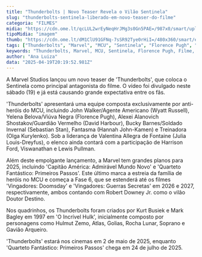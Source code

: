 ```yaml
---
title: "Thunderbolts | Novo Teaser Revela o Vilão Sentinela"
slug: "thunderbolts-sentinela-liberado-em-novo-teaser-do-filme"
categoria: "FILMES"
midia: "https://cdn.ome.lt/qcLUL2wrEyNeqHrJMg3s0Gn5PAE=/987x0/smart/uploads/conteudo/fotos/sentinela_NqurglU.jpg"
tipoMidia: "imagem"
thumb: "https://cdn.ome.lt/dM1ClU91GFNq-7sSR92Tye0rHiI=/480x360/smart/extras/conteudos/sentinela_b1RfXrF.jpg"
tags: ["Thunderbolts", "Marvel", "MCU", "Sentinela", "Florence Pugh", "Filme", "Estreia", "2025"]
keywords: "Thunderbolts, Marvel, MCU, Sentinela, Florence Pugh, Filme, Estreia, 2025"
author: "Ana Luiza"
data: "2025-04-19T20:19:52.981Z"
---
```


A Marvel Studios lançou um novo teaser de 'Thunderbolts', que coloca o Sentinela como principal antagonista do filme. O vídeo foi divulgado neste sábado (19) e já está causando grande expectativa entre os fãs.

'Thunderbolts' apresentará uma equipe composta exclusivamente por anti-heróis do MCU, incluindo John Walker/Agente Americano (Wyatt Russell), Yelena Belova/Viúva Negra (Florence Pugh), Alexei Alanovich Shostakov/Guardião Vermelho (David Harbour), Bucky Barnes/Soldado Invernal (Sebastian Stan), Fantasma (Hannah John-Kamen) e Treinadora (Olga Kurylenko). Sob a liderança de Valentina Allegra de Fontaine (Julia Louis-Dreyfus), o elenco ainda contará com a participação de Harrison Ford, Viswanathan e Lewis Pullman.

Além deste empolgante lançamento, a Marvel tem grandes planos para 2025, incluindo 'Capitão América: Admirável Mundo Novo' e 'Quarteto Fantástico: Primeiros Passos'. Este último marca a estreia da família de heróis no MCU e começa a Fase 6, que se estenderá até os filmes 'Vingadores: Doomsday' e 'Vingadores: Guerras Secretas' em 2026 e 2027, respectivamente, ambos contando com Robert Downey Jr. como o vilão Doutor Destino.

Nos quadrinhos, os Thunderbolts foram criados por Kurt Busiek e Mark Bagley em 1997 em 'O Incrível Hulk', inicialmente composto por personagens como Hulmut Zemo, Atlas, Golias, Rocha Lunar, Soprano e Gavião Arqueiro.

'Thunderbolts' estará nos cinemas em 2 de maio de 2025, enquanto 'Quarteto Fantástico: Primeiros Passos' chega em 24 de julho de 2025.